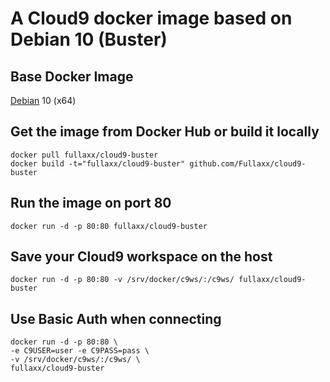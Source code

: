 # A Cloud9 docker image based on Debian 10 (Buster)

## Base Docker Image
[Debian](https://hub.docker.com/_/debian) 10 (x64)

## Get the image from Docker Hub or build it locally
```
docker pull fullaxx/cloud9-buster
docker build -t="fullaxx/cloud9-buster" github.com/Fullaxx/cloud9-buster
```

## Run the image on port 80
```
docker run -d -p 80:80 fullaxx/cloud9-buster
```

## Save your Cloud9 workspace on the host
```
docker run -d -p 80:80 -v /srv/docker/c9ws/:/c9ws/ fullaxx/cloud9-buster
```

## Use Basic Auth when connecting
```
docker run -d -p 80:80 \
-e C9USER=user -e C9PASS=pass \
-v /srv/docker/c9ws/:/c9ws/ \
fullaxx/cloud9-buster
```
